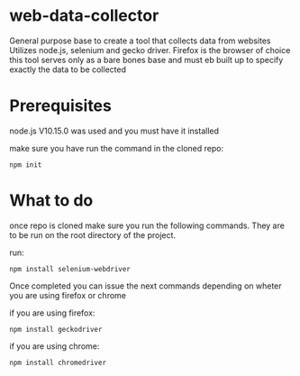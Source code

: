 # web-data-collector
General purpose base to create a tool that collects data from websites
Utilizes node.js, selenium and gecko driver. Firefox is the browser of choice
this tool serves only as a bare bones base and must eb built up to specify exactly the data to be collected

# Prerequisites
node.js V10.15.0 was used and you must have it installed

  make sure you have run the command in the cloned repo:
```
npm init
```

# What to do
once repo is cloned make sure you run the following commands. They are to be run on the root directory of the project.

run:
```
npm install selenium-webdriver
```

Once completed you can issue the next commands depending on wheter you are using firefox or chrome

  if you are using firefox:
```
npm install geckodriver
```

  if you are using chrome:
```
npm install chromedriver
```
